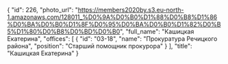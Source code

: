 {
    "id": 226,
    "photo_url": "https://members2020by.s3.eu-north-1.amazonaws.com/128011_%D0%9A%D0%B0%D1%88%D0%B8%D1%86%D0%BA%D0%B0%D1%8F%D0%95%D0%BA%D0%B0%D1%82%D0%B5%D1%80%D0%B8%D0%BD%D0%B0",
    "full_name": "Кашицкая Екатерина",
    "offices": [
        {
            "id": "03-18",
            "name": "Прокуратура Речицкого района",
            "position": "Старший помощник прокурора"
        }
    ],
    "title": "Кашицкая Екатерина"
}